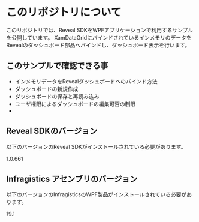# このリポジトリについて

このリポジトリでは、Reveal SDKをWPFアプリケーションで利用するサンプルを公開しています。
XamDataGridにバインドされているインメモリのデータをRevealのダッシュボード部品へバインドし、ダッシュボード表示を行います。

## このサンプルで確認できる事

- インメモリデータをRevealダッシュボードへのバインド方法
- ダッシュボードの新規作成
- ダッシュボードの保存と再読み込み
- ユーザ権限によるダッシュボードの編集可否の制限
- 

## Reveal SDKのバージョン

以下のバージョンのReveal SDKがインストールされている必要があります。

1.0.661


## Infragistics アセンブリのバージョン

以下のバージョンのInfragisticsのWPF製品がインストールされている必要があります。

19.1
